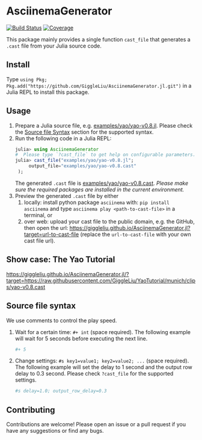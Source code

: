 # AsciinemaGenerator

[![Build Status](https://github.com/GiggleLiu/AsciinemaGenerator.jl/actions/workflows/CI.yml/badge.svg?branch=main)](https://github.com/GiggleLiu/AsciinemaGenerator.jl/actions/workflows/CI.yml?query=branch%3Amain)
[![Coverage](https://codecov.io/gh/GiggleLiu/AsciinemaGenerator.jl/branch/main/graph/badge.svg)](https://codecov.io/gh/GiggleLiu/AsciinemaGenerator.jl)

This package mainly provides a single function `cast_file` that generates a `.cast` file from your Julia source code.

## Install
Type `using Pkg; Pkg.add("https://github.com/GiggleLiu/AsciinemaGenerator.jl.git")` in a Julia REPL to install this package.

## Usage
1. Prepare a Julia source file, e.g. [examples/yao/yao-v0.8.jl](examples/yao/yao-v0.8.jl). Please check the [Source file Syntax](#source-file-syntax) section for the supported syntax.
2. Run the following code in a Julia REPL:
   ```julia
   julia> using AsciinemaGenerator
   #  Please type `?cast_file` to get help on configurable parameters.
   julia> cast_file("examples/yao/yao-v0.8.jl";
        output_file="examples/yao/yao-v0.8.cast"
    );
   ```
   The generated `.cast` file is [examples/yao/yao-v0.8.cast](examples/yao/yao-v0.8.cast).
   *Please make sure the required packages are installed in the current environment.*
3. Preview the generated `.cast` file by either
   1. locally: install python package `asciinema` with: `pip install asciinema` and type `asciinema play <path-to-cast-file>` in a terminal, or
   2. over web: upload your cast file to the public domain, e.g. the GitHub, then open the url: https://giggleliu.github.io/AsciinemaGenerator.jl?target=url-to-cast-file (replace the `url-to-cast-file` with your own cast file url).

## Show case: The Yao Tutorial
https://giggleliu.github.io/AsciinemaGenerator.jl/?target=https://raw.githubusercontent.com/GiggleLiu/YaoTutorial/munich/clips/yao-v0.8.cast

## Source file syntax
We use comments to control the play speed.
1. Wait for a certain time: `#+ int` (space required). The following example will wait for 5 seconds before executing the next line.
    ```julia
    #+ 5
    ```

2. Change settings: `#s key1=value1; key2=value2; ...` (space required). The following example will set the delay to 1 second and the output row delay to 0.3 second. Please check `?cast_file` for the supported settings.
    ```julia
    #s delay=1.0; output_row_delay=0.3
    ```

## Contributing
Contributions are welcome! Please open an issue or a pull request if you have any suggestions or find any bugs.